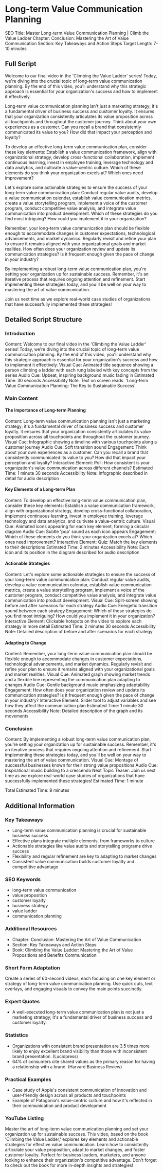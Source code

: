 # Long-term Value Communication Planning

SEO Title: Master Long-term Value Communication Planning | Climb the Value Ladder
Chapter: Conclusion: Mastering the Art of Value Communication
Section: Key Takeaways and Action Steps
Target Length: 7-10 minutes

## Full Script

Welcome to our final video in the 'Climbing the Value Ladder' series! Today, we're diving into the crucial topic of long-term value communication planning. By the end of this video, you'll understand why this strategic approach is essential for your organization's success and how to implement it effectively.

Long-term value communication planning isn't just a marketing strategy; it's a fundamental driver of business success and customer loyalty. It ensures that your organization consistently articulates its value proposition across all touchpoints and throughout the customer journey. Think about your own experiences as a customer. Can you recall a brand that consistently communicated its value to you? How did that impact your perception and loyalty?

To develop an effective long-term value communication plan, consider these key elements: Establish a value communication framework, align with organizational strategy, develop cross-functional collaboration, implement continuous learning, invest in employee training, leverage technology and data analytics, and cultivate a value-centric culture. Which of these elements do you think your organization excels at? Which ones need improvement?

Let's explore some actionable strategies to ensure the success of your long-term value communication plan: Conduct regular value audits, develop a value communication calendar, establish value communication metrics, create a value storytelling program, implement a voice of the customer program, conduct competitive value analysis, and integrate value communication into product development. Which of these strategies do you find most intriguing? How could you implement it in your organization?

Remember, your long-term value communication plan should be flexible enough to accommodate changes in customer expectations, technological advancements, and market dynamics. Regularly revisit and refine your plan to ensure it remains aligned with your organizational goals and market realities. How often does your organization review and update its communication strategies? Is it frequent enough given the pace of change in your industry?

By implementing a robust long-term value communication plan, you're setting your organization up for sustainable success. Remember, it's an iterative process that requires ongoing attention and refinement. Start implementing these strategies today, and you'll be well on your way to mastering the art of value communication.

Join us next time as we explore real-world case studies of organizations that have successfully implemented these strategies!

## Detailed Script Structure

### Introduction

Content: Welcome to our final video in the 'Climbing the Value Ladder' series! Today, we're diving into the crucial topic of long-term value communication planning. By the end of this video, you'll understand why this strategic approach is essential for your organization's success and how to implement it effectively.
Visual Cue: Animated title sequence showing a person climbing a ladder with each rung labeled with key concepts from the series
Audio Cue: Upbeat, inspiring background music fading in
Estimated Time: 30 seconds
Accessibility Note: Text on screen reads: 'Long-term Value Communication Planning: The Key to Sustainable Success'

### Main Content

#### The Importance of Long-term Planning

Content: Long-term value communication planning isn't just a marketing strategy; it's a fundamental driver of business success and customer loyalty. It ensures that your organization consistently articulates its value proposition across all touchpoints and throughout the customer journey.
Visual Cue: Infographic showing a timeline with various touchpoints along a customer journey
Audio Cue: Soft transition sound
Engagement: Think about your own experiences as a customer. Can you recall a brand that consistently communicated its value to you? How did that impact your perception and loyalty?
Interactive Element: Poll: How consistent is your organization's value communication across different channels?
Estimated Time: 1 minute 30 seconds
Accessibility Note: Infographic described in detail for audio description

#### Key Elements of a Long-term Plan

Content: To develop an effective long-term value communication plan, consider these key elements: Establish a value communication framework, align with organizational strategy, develop cross-functional collaboration, implement continuous learning, invest in employee training, leverage technology and data analytics, and cultivate a value-centric culture.
Visual Cue: Animated icons appearing for each key element, forming a circular diagram
Audio Cue: Subtle 'pop' sound as each icon appears
Engagement: Which of these elements do you think your organization excels at? Which ones need improvement?
Interactive Element: Quiz: Match the key elements to their descriptions
Estimated Time: 2 minutes
Accessibility Note: Each icon and its position in the diagram described for audio description

#### Actionable Strategies

Content: Let's explore some actionable strategies to ensure the success of your long-term value communication plan: Conduct regular value audits, develop a value communication calendar, establish value communication metrics, create a value storytelling program, implement a voice of the customer program, conduct competitive value analysis, and integrate value communication into product development.
Visual Cue: Split-screen showing before and after scenarios for each strategy
Audio Cue: Energetic transition sound between each strategy
Engagement: Which of these strategies do you find most intriguing? How could you implement it in your organization?
Interactive Element: Clickable hotspots on the video to explore each strategy in more detail
Estimated Time: 2 minutes 30 seconds
Accessibility Note: Detailed description of before and after scenarios for each strategy

#### Adapting to Change

Content: Remember, your long-term value communication plan should be flexible enough to accommodate changes in customer expectations, technological advancements, and market dynamics. Regularly revisit and refine your plan to ensure it remains aligned with your organizational goals and market realities.
Visual Cue: Animated graph showing market trends and a flexible line representing the communication plan adapting to changes
Audio Cue: Gentle background music emphasizing adaptability
Engagement: How often does your organization review and update its communication strategies? Is it frequent enough given the pace of change in your industry?
Interactive Element: Slider tool to adjust variables and see how they affect the communication plan
Estimated Time: 1 minute 30 seconds
Accessibility Note: Detailed description of the graph and its movements

### Conclusion

Content: By implementing a robust long-term value communication plan, you're setting your organization up for sustainable success. Remember, it's an iterative process that requires ongoing attention and refinement. Start implementing these strategies today, and you'll be well on your way to mastering the art of value communication.
Visual Cue: Montage of successful businesses known for their strong value propositions
Audio Cue: Inspirational music building to a crescendo
Next Topic Teaser: Join us next time as we explore real-world case studies of organizations that have successfully implemented these strategies!
Estimated Time: 1 minute

Total Estimated Time: 9 minutes

## Additional Information

### Key Takeaways
- Long-term value communication planning is crucial for sustainable business success
- Effective plans integrate multiple elements, from frameworks to culture
- Actionable strategies like value audits and storytelling programs drive success
- Flexibility and regular refinement are key to adapting to market changes
- Consistent value communication builds customer loyalty and competitive advantage

### SEO Keywords
- long-term value communication
- value proposition
- customer loyalty
- business strategy
- value ladder
- communication planning

### Additional Resources
- Chapter: Conclusion: Mastering the Art of Value Communication
- Section: Key Takeaways and Action Steps
- Book: Climbing the Value Ladder: Mastering the Art of Value Propositions and Benefits Communication

### Short Form Adaptation
Create a series of 60-second videos, each focusing on one key element or strategy of long-term value communication planning. Use quick cuts, text overlays, and engaging visuals to convey the main points succinctly.

### Expert Quotes
- A well-executed long-term value communication plan is not just a marketing strategy; it's a fundamental driver of business success and customer loyalty.

### Statistics
- Organizations with consistent brand presentation are 3.5 times more likely to enjoy excellent brand visibility than those with inconsistent brand presentation. (Lucidpress)
- 64% of consumers cite shared values as the primary reason for having a relationship with a brand. (Harvard Business Review)

### Practical Examples
- Case study of Apple's consistent communication of innovation and user-friendly design across all products and touchpoints
- Example of Patagonia's value-centric culture and how it's reflected in their communication and product development

### YouTube Listing
Master the art of long-term value communication planning and set your organization up for sustainable success. This video, based on the book 'Climbing the Value Ladder,' explores key elements and actionable strategies for effective value communication. Learn how to consistently articulate your value proposition, adapt to market changes, and foster customer loyalty. Perfect for business leaders, marketers, and anyone looking to enhance their organization's competitive advantage. Don't forget to check out the book for more in-depth insights and strategies!
